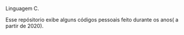  Linguagem C.

Esse repósitorio exibe alguns códigos pessoais feito durante os anos( a partir de 2020).
